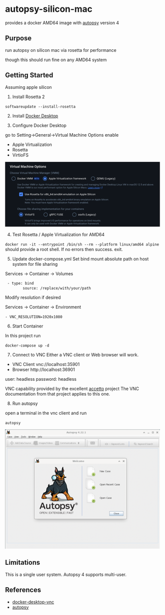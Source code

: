 # autopsy-silicon-mac
provides a docker AMD64 image with [autopsy](https://www.autopsy.com) version 4

## Purpose
run autopsy on silicon mac via rosetta for performance

though this should run fine on any AMD64 system

## Getting Started
Assuming apple silicon

1. Install Rosetta 2

`softwareupdate --install-rosetta`

2. Install [Docker Desktop](https://docs.docker.com/get-started/introduction/get-docker-desktop/)

3. Configure Docker Desktop

go to Setting->General->Virtual Machine Options
enable 
* Apple Virtualization
* Rosetta
* VirtioFS

![Alt text](./images/docker-desktop-configuration.png)

4. Test Rosetta / Apple Virtualization for AMD64

`docker run -it --entrypoint /bin/sh --rm --platform linux/amd64 alpine`
should provide a root shell.  If no errors then success.  exit.

5. Update docker-compose.yml 
Set bind mount absolute path on host system for file sharing

Services -> Container -> Volumes 

```
 - type: bind
        source: /replace/with/your/path 
```

Modify resolution if desired

Services -> Container -> Environment

`- VNC_RESOLUTION=1920x1080`

6. Start Container

In this project run

`docker-compose up -d`

7. Connect to VNC
Either a VNC client or Web browser will work.

* VNC Client vnc://localhost:35901
* Browser   http://localhost:36901

user: headless
password: headless

VNC capability provided by the excellent [accetto](https://hub.docker.com/r/accetto/ubuntu-vnc-xfce-firefox-g3) project
The VNC documentation from that project applies to this one.  

8. Run autopsy

open a terminal in the vnc client and run

`autopsy`

![Alt text](./images/autopsy.png)

## Limitations

This is a single user system. Autopsy 4 supports multi-user.

## References

* [docker-desktop-vnc](https://hub.docker.com/r/elestio/docker-desktop-vnc)
* [autopsy](https://www.autopsy.com)
